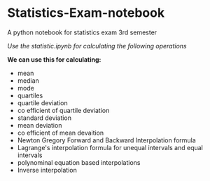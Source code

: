 # Statistics-Exam-notebook
A python notebook for statistics exam 3rd semester

*Use the statistic.ipynb for calculating the following operations*

**We can use this for calculating:**
* mean
* median
* mode
* quartiles
* quartile deviation
* co efficient of quartile deviation
* standard deviation
* mean deviation
* co efficient of mean devaition
* Newton Gregory Forward and Backward Interpolation formula
* Lagrange's interpolation formula for unequal intervals and equal intervals
* polynominal equation based interpolations
* Inverse interpolation
